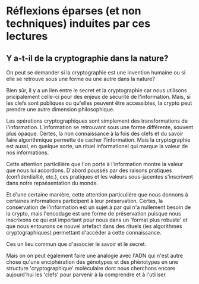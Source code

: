 # Réflexions éparses (et non techniques) induites par ces lectures

## Y a-t-il de la cryptographie dans la nature?

On peut se demander si la cryptographie est une invention humaine ou si elle se retrouve sous une forme ou une autre dans la nature?

Bien sûr, il y a un lien entre le secret et la cryptographie car nous utilisons pricipalement celle-ci pour des enjeux de sécurité de l'information. Mais, si les clefs sont publiques ou qu'elles peuvent être accessibles, la crypto peut prendre une autre dimension philosophique. 

Les opérations cryptographiques sont simplement des transformations de l'information. L'information se retrouvant sous une forme différente, souvent plus opaque. Certes, la non connaissance à la fois des clefs et du savoir faire algorithmique permette de cacher l'information. Mais la cryptographie est aussi, en quelque sorte, un rituel informationel qui marque la valeur de nos informations.

Cette attention particilière que l'on porte à l'information montre la valeur que nous lui accordons. D'abord poussés par des raisons pratiques (confidentialité, etc.), ces pratiques et les valeurs sous-jacentes s'inscrivent dans notre repsésentation du monde. 

Et d'une certaine manière, cette attention particulière que nous donnons à certaines informations participent à leur préservation. Certes, la conservation de l'information est un sujet à par qui n'a nullement besoin de la crypto, mais l'encodage est une forme de préservation puisque nous inscrivons ce qui est important pour nous dans un 'format plus robuste' et que nous entourons ce nouvel artefact dans des rituels (les algorithmes cryptographiques) permettant d'accéder à cette connaissance.

Ces un lieu commun que d'associer le savoir et le secret.

Mais on on peut également faire une analogie avec l'ADN qui n'est autre chose qu'une enciphération des génotypes et des phénotypes en une structure 'cryptographique' moléculaire dont nous cherchons encore aujourd'hui les 'clefs' pour parvenir à la comprendre et à l'utiliser.


